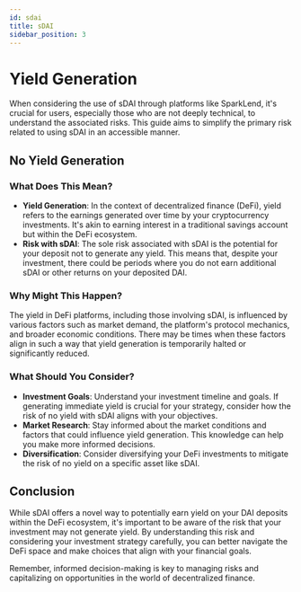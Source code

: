 ```yaml
---
id: sdai
title: sDAI
sidebar_position: 3
---
```


# Yield Generation

When considering the use of sDAI through platforms like SparkLend, it's crucial for users, especially those who are not deeply technical, to understand the associated risks. This guide aims to simplify the primary risk related to using sDAI in an accessible manner.

## No Yield Generation

### What Does This Mean?

- **Yield Generation**: In the context of decentralized finance (DeFi), yield refers to the earnings generated over time by your cryptocurrency investments. It's akin to earning interest in a traditional savings account but within the DeFi ecosystem.
- **Risk with sDAI**: The sole risk associated with sDAI is the potential for your deposit not to generate any yield. This means that, despite your investment, there could be periods where you do not earn additional sDAI or other returns on your deposited DAI.

### Why Might This Happen?

The yield in DeFi platforms, including those involving sDAI, is influenced by various factors such as market demand, the platform's protocol mechanics, and broader economic conditions. There may be times when these factors align in such a way that yield generation is temporarily halted or significantly reduced.

### What Should You Consider?

- **Investment Goals**: Understand your investment timeline and goals. If generating immediate yield is crucial for your strategy, consider how the risk of no yield with sDAI aligns with your objectives.
- **Market Research**: Stay informed about the market conditions and factors that could influence yield generation. This knowledge can help you make more informed decisions.
- **Diversification**: Consider diversifying your DeFi investments to mitigate the risk of no yield on a specific asset like sDAI.

## Conclusion

While sDAI offers a novel way to potentially earn yield on your DAI deposits within the DeFi ecosystem, it's important to be aware of the risk that your investment may not generate yield. By understanding this risk and considering your investment strategy carefully, you can better navigate the DeFi space and make choices that align with your financial goals.

Remember, informed decision-making is key to managing risks and capitalizing on opportunities in the world of decentralized finance.
